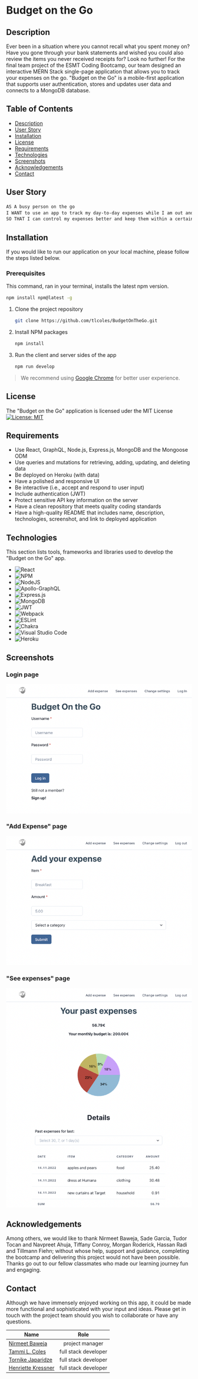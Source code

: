   # Budget on the Go
  
  ## Description

  Ever been in a situation where you cannot recall what you spent money on? Have you gone through your bank statements and wished you could also review the items you never received receipts for? Look no further! For the final team project of the ESMT Coding Bootcamp, our team designed an interactive MERN Stack single-page application that allows you to track your expenses on the go. "Budget on the Go" is a mobile-first application that supports user authentication, stores and updates user data and connects to a MongoDB database. 

## Table of Contents

- [Description](#description)
- [User Story](#user-story)
- [Installation](#installation)
- [License](#license)
- [Requirements](#requirements)
- [Technologies](#technologies)
- [Screenshots](#screenshots)
- [Acknowledgements](#acknowledgements)
- [Contact](#contact)

## User Story

```md
AS A busy person on the go
I WANT to use an app to track my day-to-day expenses while I am out and about
SO THAT I can control my expenses better and keep them within a certain budget.
```
## Installation

If you would like to run our application on your local machine, please follow the steps listed below.

### Prerequisites

This command, ran in your terminal, installs the latest npm version.
  ```sh
  npm install npm@latest -g
  ```

1. Clone the project repository
   ```sh
   git clone https://github.com/tlcoles/BudgetOnTheGo.git
   ```

2. Install NPM packages
   ```sh
   npm install
   ```
3. Run the client and server sides of the app
   ```sh
   npm run develop
   ```

> We recommend using [Google Chrome](https://www.google.com/chrome/) for better user experience.

## License

The "Budget on the Go" application is licensed uder the MIT License 
 [![License: MIT](https://img.shields.io/badge/License-MIT-yellow.svg)](https://opensource.org/licenses/MIT)

## Requirements

* Use React, GraphQL, Node.js, Express.js, MongoDB and the Mongoose ODM
* Use queries and mutations for retrieving, adding, updating, and deleting data
* Be deployed on Heroku (with data)
* Have a polished and responsive UI
* Be interactive (i.e., accept and respond to user input)
* Include authentication (JWT)
* Protect sensitive API key information on the server
* Have a clean repository that meets quality coding standards
* Have a high-quality README that includes name, description, technologies, screenshot, and link to deployed application


## Technologies

This section lists tools, frameworks and libraries used to develop the "Budget on the Go" app.

* ![React](https://img.shields.io/badge/react-%2320232a.svg?style=for-the-badge&logo=react&logoColor=%2361DAFB)
* ![NPM](https://img.shields.io/badge/NPM-%23000000.svg?style=for-the-badge&logo=npm&logoColor=white)
* ![NodeJS](https://img.shields.io/badge/node.js-6DA55F?style=for-the-badge&logo=node.js&logoColor=white)
* ![Apollo-GraphQL](https://img.shields.io/badge/-ApolloGraphQL-311C87?style=for-the-badge&logo=apollo-graphql)
* ![Express.js](https://img.shields.io/badge/express.js-%23404d59.svg?style=for-the-badge&logo=express&logoColor=%2361DAFB)
* ![MongoDB](https://img.shields.io/badge/MongoDB-%234ea94b.svg?style=for-the-badge&logo=mongodb&logoColor=white)
* ![JWT](https://img.shields.io/badge/JWT-black?style=for-the-badge&logo=JSON%20web%20tokens)
* ![Webpack](https://img.shields.io/badge/webpack-%238DD6F9.svg?style=for-the-badge&logo=webpack&logoColor=black)
* ![ESLint](https://img.shields.io/badge/ESLint-4B3263?style=for-the-badge&logo=eslint&logoColor=white)
* ![Chakra](https://img.shields.io/badge/chakra-%234ED1C5.svg?style=for-the-badge&logo=chakraui&logoColor=white)
* ![Visual Studio Code](https://img.shields.io/badge/Visual%20Studio%20Code-0078d7.svg?style=for-the-badge&logo=visual-studio-code&logoColor=white)
* ![Heroku](https://img.shields.io/badge/heroku-%23430098.svg?style=for-the-badge&logo=heroku&logoColor=white)

## Screenshots

### Login page

![image](https://github.com/tlcoles/BudgetOnTheGo/blob/d357cc03573ba6cc554e61462ca84348bb7207b3/images/Screenshot1.png)

### "Add Expense" page

![image](https://github.com/tlcoles/BudgetOnTheGo/blob/f55c5e112b0cef6df845e6bd4a686370b673ec7d/images/Screenshot2.png)

### "See expenses" page
![image](https://github.com/tlcoles/BudgetOnTheGo/blob/03774b43527608716381dd2099ac64673c3872c8/images/Screenshot3.png)

## Acknowledgements
Among others, we would like to thank Nirmeet Baweja, Sade Garcia, Tudor Tocan and Navpreet Ahuja, Tiffany Conroy, Morgan Roderick, Hassan Radi and Tillmann Fiehn; without whose help, support and guidance, completing the bootcamp and delivering this project would not have been possible. Thanks go out to our fellow classmates who made our learning journey fun and engaging.

## Contact

Although we have immensely enjoyed working on this app, it could be made more functional and sophisticated with your input and ideas. Please get in touch with the project team should you wish to collaborate or have any questions.

| Name                                                 | Role                 | 
| ---------------------------------------------------- |:--------------------:| 
| [Nirmeet Baweja](https://github.com/nirmeet-baweja)  | project manager      | 
| [Tammi L. Coles](https://github.com/tlcoles)         | full stack developer |  
| [Tornike Japaridze](https://github.com/tornicke)     | full stack developer | 
| [Henriette Kressner](https://github.com/HenniePenny) | full stack developer |